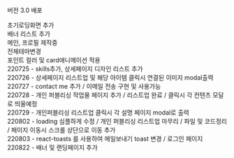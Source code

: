 버전 3.0 배포

초기로딩화면 추가<br/>
배너 리스트 추가<br/>
메인, 프로필 제작중<br/>
전체테마변경<br/>
포인트 컬러 및 card애니메이션 적용<br/>
220725 - skills추가, 상세페이지 디자인 리스트 추가<br/>
220726 - 상세페이지 리스트업 및 해당 아이템 클릭시 연결된 이미지 modal출력<br/>
220727 - contact me 추가 / 이메일 전송 구현 및 사용가능<br/>
220728 - 개인 퍼블리싱 작업물 페이지 추가 / 리스트업 완료 / 클릭시 각 컨텐츠 모달로 띄울예정<br/>
220729 - 개인퍼블리싱 리스트업 클릭시 각 설명 페이지 modal로 출력 <br/>
220802 - loading 심플하게 수정 / 개인 퍼블리싱 리스트업 마무리 / 파일 및 코드정리 / 페이지 이동시 스크롤 상단으로 이동 추가 <br/>
220803 - react-toasts 를 사용하여 메일보내기 toast 변경 / 로그인 페이지<br/>
220822 - 배너 및 랜딩페이지 추가 <br/>